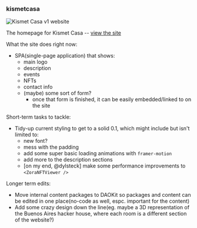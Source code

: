 ### kismetcasa

![Kismet Casa v1 website](https://i.imgur.com/oV5XCJ3.png)

The homepage for Kismet Casa -- [view the site](https://kismetcasa.xyz)

What the site does right now:

- SPA(single-page application) that shows:
  - main logo
  - description
  - events
  - NFTs
  - contact info
  - (maybe) some sort of form?
    - once that form is finished, it can be easily embedded/linked to on the site

Short-term tasks to tackle:

- Tidy-up current styling to get to a solid 0.1, which might include but isn't limited to:
  - new font?
  - mess with the padding
  - add some super basic loading animations with `framer-motion`
  - add more to the description sections
  - [on my end, @dylsteck] make some performance improvements to `<ZoraNFTViewer />`

Longer term edits:

- Move internal content packages to DAOKit so packages and content can be edited in one place(no-code as well, espc. important for the content)
- Add some crazy design down the line(eg. maybe a 3D representation of the Buenos Aires hacker house, where each room is a different section of the website?)
